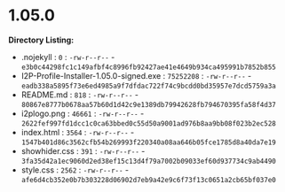 1.05.0
======

**Directory Listing:**

 - .nojekyll : `0` : `-rw-r--r--` - `e3b0c44298fc1c149afbf4c8996fb92427ae41e4649b934ca495991b7852b855`
 - I2P-Profile-Installer-1.05.0-signed.exe : `75252208` : `-rw-r--r--` - `eadb338a5895f73e6ed4985a9f7dfdac722f74c9bcdd0bd35957e7dcd5759a3a`
 - README.md : `818` : `-rw-r--r--` - `80867e8777b0678aa57b60d1d42c9e1389db79942628fb794670395fa58f4d37`
 - i2plogo.png : `46661` : `-rw-r--r--` - `2622fef997fd1dcc1c0ca63bbed0c55d50a9001ad976b8aa9bb08f023b2ec528`
 - index.html : `3564` : `-rw-r--r--` - `1547b401d86c3562cfb54b269993f220340a08aa646b05fce1785d8a40da7e19`
 - showhider.css : `391` : `-rw-r--r--` - `3fa35d42a1ec9060d2ed38ef15c13d4f79a7002b09033ef60d937734c9ab4490`
 - style.css : `2562` : `-rw-r--r--` - `afe6d4cb352e0b7b303228d06902d7eb9a42e9c6f73f13c0651a2cb65bf037e0`
